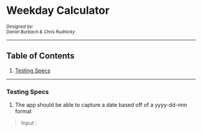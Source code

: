 # Weekday Calculator
<sup>_Designed by:    
Daniel Burbach & Chris Rudnicky_</sup>

---
## Table of Contents
1. [Testing Specs]("#testing-specs")


---
### Testing Specs

1. The app should be able to capture a date based off of a yyyy-dd-mm format
  > Input : 
